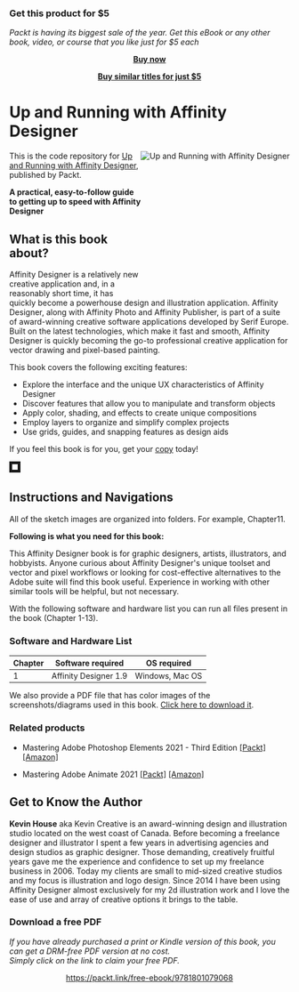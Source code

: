 
### Get this product for $5

<i>Packt is having its biggest sale of the year. Get this eBook or any other book, video, or course that you like just for $5 each</i>


<b><p align='center'>[Buy now](https://packt.link/9781801079068)</p></b>


<b><p align='center'>[Buy similar titles for just $5](https://subscription.packtpub.com/search)</p></b>


# Up and Running with Affinity Designer

<a href="https://www.packtpub.com/product/up-and-running-with-affinity-designer/9781801079068?utm_source=github&utm_medium=repository&utm_campaign=9781801079068"><img src="https://m.media-amazon.com/images/I/51kFDTSnkpL._SX260_.jpg" alt="Up and Running with Affinity Designer" height="256px" align="right"></a>

This is the code repository for [Up and Running with Affinity Designer](https://www.packtpub.com/product/up-and-running-with-affinity-designer/9781801079068?utm_source=github&utm_medium=repository&utm_campaign=9781801079068), published by Packt.

**A practical, easy-to-follow guide to getting up to speed with Affinity Designer**

## What is this book about?
Affinity Designer is a relatively new creative application and, in a reasonably short time, it has quickly become a powerhouse design and illustration application. Affinity Designer, along with Affinity Photo and Affinity Publisher, is part of a suite of award-winning creative software applications developed by Serif Europe. Built on the latest technologies, which make it fast and smooth, Affinity Designer is quickly becoming the go-to professional creative application for vector drawing and pixel-based painting.

This book covers the following exciting features: 
* Explore the interface and the unique UX characteristics of Affinity Designer
* Discover features that allow you to manipulate and transform objects
* Apply color, shading, and effects to create unique compositions
* Employ layers to organize and simplify complex projects
* Use grids, guides, and snapping features as design aids

If you feel this book is for you, get your [copy](https://www.amazon.com/dp/1801079064) today!

<a href="https://www.packtpub.com/?utm_source=github&utm_medium=banner&utm_campaign=GitHubBanner"><img src="https://raw.githubusercontent.com/PacktPublishing/GitHub/master/GitHub.png" 
alt="https://www.packtpub.com/" border="5" /></a>


## Instructions and Navigations
All of the sketch images are organized into folders. For example, Chapter11.


**Following is what you need for this book:**

This Affinity Designer book is for graphic designers, artists, illustrators, and hobbyists. Anyone curious about Affinity Designer's unique toolset and vector and pixel workflows or looking for cost-effective alternatives to the Adobe suite will find this book useful. Experience in working with other similar tools will be helpful, but not necessary.

With the following software and hardware list you can run all files present in the book (Chapter 1-13).

### Software and Hardware List

| Chapter  | Software required                   | OS required                        |
| -------- | ------------------------------------| -----------------------------------|
| 1        | Affinity Designer 1.9               | Windows, Mac OS                    |



We also provide a PDF file that has color images of the screenshots/diagrams used in this book. [Click here to download it](https://static.packt-cdn.com/downloads/9781801079068_ColorImages.pdf).


### Related products <Other books you may enjoy>
* Mastering Adobe Photoshop Elements 2021 - Third Edition [[Packt]](https://www.packtpub.com/product/mastering-adobe-photoshop-elements-2021-third-edition/9781800566996?utm_source=github&utm_medium=repository&utm_campaign=9781800566996) [[Amazon]](https://www.amazon.com/dp/1800566999)

* Mastering Adobe Animate 2021 [[Packt]](https://www.packtpub.com/product/mastering-adobe-animate-2021/9781801074162?utm_source=github&utm_medium=repository&utm_campaign=9781801074162) [[Amazon]](https://www.amazon.com/dp/180107416X)

## Get to Know the Author
**Kevin House**
aka Kevin Creative is an award-winning design and illustration studio located on the west coast of Canada. Before becoming a freelance designer and illustrator I spent a few years in advertising agencies and design studios as graphic designer. Those demanding, creatively fruitful years gave me the experience and confidence to set up my freelance business in 2006. Today my clients are small to mid-sized creative studios and my focus is illustration and logo design. Since 2014 I have been using Affinity Designer almost exclusively for my 2d illustration work and I love the ease of use and array of creative options it brings to the table.





### Download a free PDF

 <i>If you have already purchased a print or Kindle version of this book, you can get a DRM-free PDF version at no cost.<br>Simply click on the link to claim your free PDF.</i>
<p align="center"> <a href="https://packt.link/free-ebook/9781801079068">https://packt.link/free-ebook/9781801079068 </a> </p>